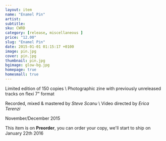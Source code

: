 ```yaml
---
layout: item
name: "Enamel Pin"
artist:
subtitle:
sku: CWRD
category: [release, miscellaneous ]
price: "12.00"
slug: "Enamel Pin"
date: 2015-01-01 01:15:17 +0100
image: pin.jpg
cover: pin.jpg
thumbnail: pin.jpg
bgimage: glow-bg.jpg
homepage: true
homesmall: true
---
```


Limited edition of 150 copies \\
Photographic zine with previously unreleased tracks on flexi 7" format

Recorded, mixed & mastered by *Steve Scanu* \\
Video directed by *Erica Terenzi*

November/December 2015

This item is on  **Preorder**, you can order your copy,
we'll start to ship on January 22th 2016